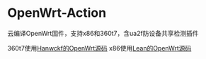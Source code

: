# OpenWrt-Action
云编译OpenWrt固件，支持x86和360t7，含ua2f防设备共享检测插件

360t7使用[Hanwckf的OpenWrt源码](https://github.com/hanwckf/immortalwrt-mt798x)
x86使用[Lean的OpenWrt源码](https://github.com/coolsnowwolf/lede)
